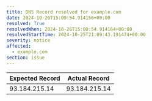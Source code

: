```yaml
---
title: DNS Record resolved for example.com
date: 2024-10-26T15:00:54.914156+00:00
resolved: True
resolvedWhen: 2024-10-26T15:00:54.914164+00:00
resolvedStartTime: 2024-10-25T21:09:43.191474+00:00
severity: notice
affected:
  - example.com
section: issue
---
```


| Expected Record  | Actual Record  |
|------------------|----------------|
| 93.184.215.14 | 93.184.215.14 |
